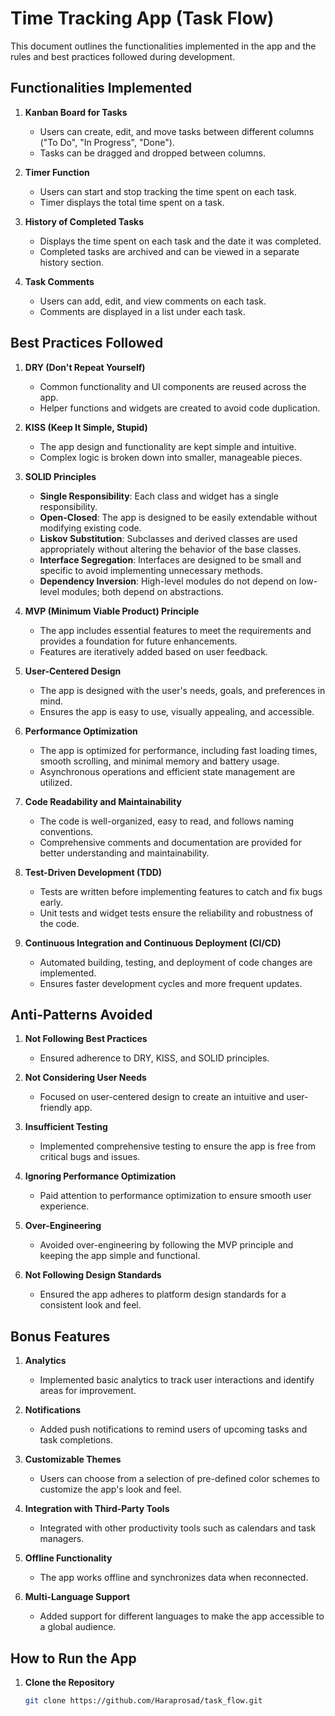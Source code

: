# Time Tracking App (Task Flow)

This document outlines the functionalities implemented in the app and the rules and best practices followed during development.

## Functionalities Implemented

1. **Kanban Board for Tasks**
   - Users can create, edit, and move tasks between different columns ("To Do", "In Progress", "Done").
   - Tasks can be dragged and dropped between columns.

2. **Timer Function**
   - Users can start and stop tracking the time spent on each task.
   - Timer displays the total time spent on a task.

3. **History of Completed Tasks**
   - Displays the time spent on each task and the date it was completed.
   - Completed tasks are archived and can be viewed in a separate history section.

4. **Task Comments**
   - Users can add, edit, and view comments on each task.
   - Comments are displayed in a list under each task.

## Best Practices Followed

1. **DRY (Don't Repeat Yourself)**
   - Common functionality and UI components are reused across the app.
   - Helper functions and widgets are created to avoid code duplication.

2. **KISS (Keep It Simple, Stupid)**
   - The app design and functionality are kept simple and intuitive.
   - Complex logic is broken down into smaller, manageable pieces.

3. **SOLID Principles**
   - **Single Responsibility**: Each class and widget has a single responsibility.
   - **Open-Closed**: The app is designed to be easily extendable without modifying existing code.
   - **Liskov Substitution**: Subclasses and derived classes are used appropriately without altering the behavior of the base classes.
   - **Interface Segregation**: Interfaces are designed to be small and specific to avoid implementing unnecessary methods.
   - **Dependency Inversion**: High-level modules do not depend on low-level modules; both depend on abstractions.

4. **MVP (Minimum Viable Product) Principle**
   - The app includes essential features to meet the requirements and provides a foundation for future enhancements.
   - Features are iteratively added based on user feedback.

5. **User-Centered Design**
   - The app is designed with the user's needs, goals, and preferences in mind.
   - Ensures the app is easy to use, visually appealing, and accessible.

6. **Performance Optimization**
   - The app is optimized for performance, including fast loading times, smooth scrolling, and minimal memory and battery usage.
   - Asynchronous operations and efficient state management are utilized.

7. **Code Readability and Maintainability**
   - The code is well-organized, easy to read, and follows naming conventions.
   - Comprehensive comments and documentation are provided for better understanding and maintainability.

8. **Test-Driven Development (TDD)**
   - Tests are written before implementing features to catch and fix bugs early.
   - Unit tests and widget tests ensure the reliability and robustness of the code.

9. **Continuous Integration and Continuous Deployment (CI/CD)**
   - Automated building, testing, and deployment of code changes are implemented.
   - Ensures faster development cycles and more frequent updates.

## Anti-Patterns Avoided

1. **Not Following Best Practices**
   - Ensured adherence to DRY, KISS, and SOLID principles.

2. **Not Considering User Needs**
   - Focused on user-centered design to create an intuitive and user-friendly app.

3. **Insufficient Testing**
   - Implemented comprehensive testing to ensure the app is free from critical bugs and issues.

4. **Ignoring Performance Optimization**
   - Paid attention to performance optimization to ensure smooth user experience.

5. **Over-Engineering**
   - Avoided over-engineering by following the MVP principle and keeping the app simple and functional.

6. **Not Following Design Standards**
   - Ensured the app adheres to platform design standards for a consistent look and feel.

## Bonus Features

1. **Analytics**
   - Implemented basic analytics to track user interactions and identify areas for improvement.

2. **Notifications**
   - Added push notifications to remind users of upcoming tasks and task completions.

3. **Customizable Themes**
   - Users can choose from a selection of pre-defined color schemes to customize the app's look and feel.

4. **Integration with Third-Party Tools**
   - Integrated with other productivity tools such as calendars and task managers.

5. **Offline Functionality**
   - The app works offline and synchronizes data when reconnected.

6. **Multi-Language Support**
   - Added support for different languages to make the app accessible to a global audience.

## How to Run the App

1. **Clone the Repository**
   ```sh
   git clone https://github.com/Haraprosad/task_flow.git
  
